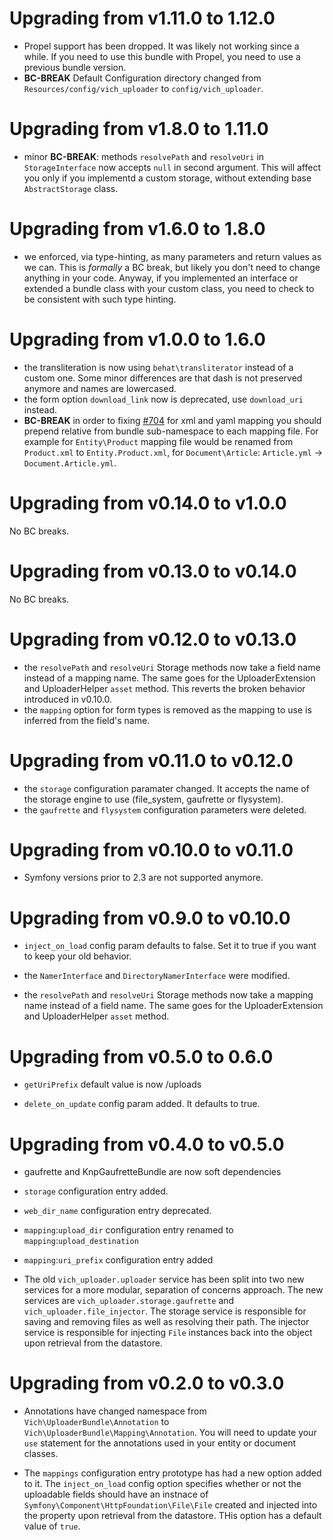 Upgrading from v1.11.0 to 1.12.0
================================

- Propel support has been dropped. It was likely not working since a while.
  If you need to use this bundle with Propel, you need to use a previous bundle version.
- **BC-BREAK** Default Configuration directory changed from `Resources/config/vich_uploader` to `config/vich_uploader`.

Upgrading from v1.8.0 to 1.11.0
===============================

- minor **BC-BREAK**: methods `resolvePath` and `resolveUri` in `StorageInterface` now accepts `null` in second argument.
  This will affect you only if you implementd a custom storage, without extending base `AbstractStorage` class.

Upgrading from v1.6.0 to 1.8.0
==============================

- we enforced, via type-hinting, as many parameters and return values as we can.
  This is _formally_ a BC break, but likely you don't need to change anything in
  your code. Anyway, if you implemented an interface or extended a bundle class
  with your custom class, you need to check to be consistent with such type hinting.

Upgrading from v1.0.0 to 1.6.0
==============================

- the transliteration is now using `behat\transliterator` instead of a custom one. Some minor
differences are that dash is not preserved anymore and names are lowercased.
- the form option `download_link` now is deprecated, use `download_uri` instead.
- **BC-BREAK** in order to fixing [#704](https://github.com/dustin10/VichUploaderBundle/issues/704) for xml and yaml
  mapping you should prepend relative from bundle sub-namespace to each mapping file.
  For example for `Entity\Product` mapping file would be renamed from `Product.xml` to `Entity.Product.xml`,
  for `Document\Article`: `Article.yml` -> `Document.Article.yml`.


Upgrading from v0.14.0 to v1.0.0
================================

No BC breaks.

Upgrading from v0.13.0 to v0.14.0
=================================

No BC breaks.

Upgrading from v0.12.0 to v0.13.0
=================================

- the `resolvePath` and `resolveUri` Storage methods now take a field name
  instead of a mapping name. The same goes for the UploaderExtension and
  UploaderHelper `asset` method.
  This reverts the broken behavior introduced in v0.10.0.
- the `mapping` option for form types is removed as the mapping to use is
  inferred from the field's name.

Upgrading from v0.11.0 to v0.12.0
=================================

- the `storage` configuration paramater changed. It accepts the name of the
  storage engine to use (file_system, gaufrette or flysystem).
- the `gaufrette` and `flysystem` configuration parameters were deleted.

Upgrading from v0.10.0 to v0.11.0
=================================

- Symfony versions prior to 2.3 are not supported anymore.

Upgrading from v0.9.0 to v0.10.0
================================

- `inject_on_load` config param defaults to false. Set it to
  true if you want to keep your old behavior.

- the `NamerInterface` and `DirectoryNamerInterface` were modified.

- the `resolvePath` and `resolveUri` Storage methods now take a mapping name
  instead of a field name. The same goes for the UploaderExtension and
  UploaderHelper `asset` method.

Upgrading from v0.5.0 to 0.6.0
==============================

- `getUriPrefix` default value is now /uploads

- `delete_on_update` config param added. It defaults to true.

Upgrading from v0.4.0 to v0.5.0
===============================

- gaufrette and KnpGaufretteBundle are now soft dependencies

- `storage` configuration entry added.

- `web_dir_name` configuration entry deprecated.

- `mapping`:`upload_dir` configuration entry renamed to `mapping`:`upload_destination`

- `mapping`:`uri_prefix` configuration entry added

- The old `vich_uploader.uploader` service has been split into two new
services for a more modular, separation of concerns approach. The new services are
`vich_uploader.storage.gaufrette` and `vich_uploader.file_injector`. The storage
service is responsible for saving and removing files as well as resolving their path.
The injector service is responsible for injecting `File` instances back into the
object upon retrieval from the datastore.


Upgrading from v0.2.0 to v0.3.0
===============================

- Annotations have changed namespace from `Vich\UploaderBundle\Annotation` to
`Vich\UploaderBundle\Mapping\Annotation`. You will need to update  your `use`
statement for the annotations used in your entity or document classes.

- The `mappings` configuration entry prototype has had a new option added to it.
The `inject_on_load` config option specifies whether or not the uploadable fields
should have an instnace of `Symfony\Component\HttpFoundation\File\File` created
and injected into the property upon retrieval from the datastore. THis option has a
default value of `true`.
